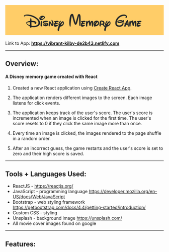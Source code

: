 ![image](logo.png)

Link to App: **https://vibrant-kilby-de2b43.netlify.com**

---

## Overview:
#### A Disney memory game created with React
1. Created a new React application using [Create React App](https://github.com/facebook/create-react-app).

2. The application renders different images to the screen. Each image listens for click events.

3. The application keeps track of the user's score. The user's score is incremented when an image is clicked for the first time. The user's score resets to 0 if they click the same image more than once.

4. Every time an image is clicked, the images rendered to the page shuffle in a random order.

5. After an incorrect guess, the game restarts and the user's score is set to zero and their high score is saved.

---

## Tools + Languages Used:
* ReactJS - https://reactjs.org/
* JavaScript - programming language https://developer.mozilla.org/en-US/docs/Web/JavaScript
* Bootstrap - web styling framework https://getbootstrap.com/docs/4.4/getting-started/introduction/
* Custom CSS - styling
* Unsplash - background image https://unsplash.com/
* All movie cover images found on google
---

## Features:

